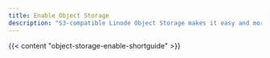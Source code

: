 ```yaml
---
title: Enable Object Storage
description: "S3-compatible Linode Object Storage makes it easy and more affordable to manage unstructured data such as content assets, as well as sophisticated and data-intensive storage challenges around artificial intelligence and machine learning."
---
```


{{< content "object-storage-enable-shortguide" >}}